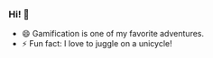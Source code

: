 ### Hi! 👋
- 😄 Gamification is one of my favorite adventures.
- ⚡ Fun fact: I love to juggle on a unicycle!

